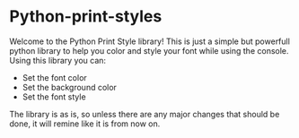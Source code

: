 # Python-print-styles
Welcome to the Python Print Style library!
This is just a simple but powerfull python library to help you color and style your font while using the console.
Using this library you can:
  - Set the font color
  - Set the background color
  - Set the font style

The library is as is, so unless there are any major changes that should be done, it will remine like it is from now on.


